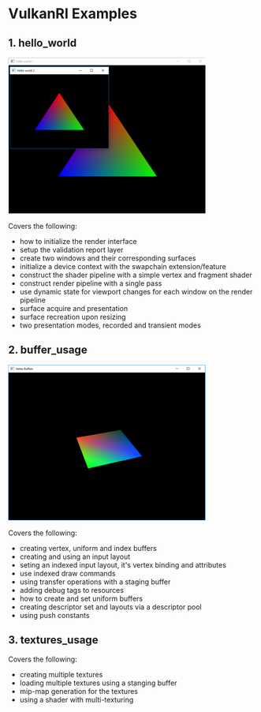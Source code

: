 # VulkanRI Examples
	
## 1. hello_world

![pic-1](hello_world/screenshot.PNG)

 Covers the following:
 * how to initialize the render interface
 * setup the validation report layer
 * create two windows and their corresponding surfaces
 * initialize a device context with the swapchain extension/feature
 * construct the shader pipeline with a simple vertex and fragment shader
 * construct render pipeline with a single pass
 * use dynamic state for viewport changes for each window on the render pipeline
 * surface acquire and presentation
 * surface recreation upon resizing
 * two presentation modes, recorded and transient modes

## 2. buffer_usage

![pic-2](buffer_usage/screenshot.PNG)

 Covers the following:
 * creating vertex, uniform and index buffers
 * creating and using an input layout
 * seting an indexed input layout, it's vertex binding and attributes
 * use indexed draw commands
 * using transfer operations with a staging buffer
 * adding debug tags to resources
 * how to create and set uniform buffers
 * creating descriptor set and layouts via a descriptor pool
 * using push constants

 ## 3. textures_usage

 Covers the following:
 * creating multiple textures
 * loading multiple textures using a stanging buffer
 * mip-map generation for the textures
 * using a shader with multi-texturing
 